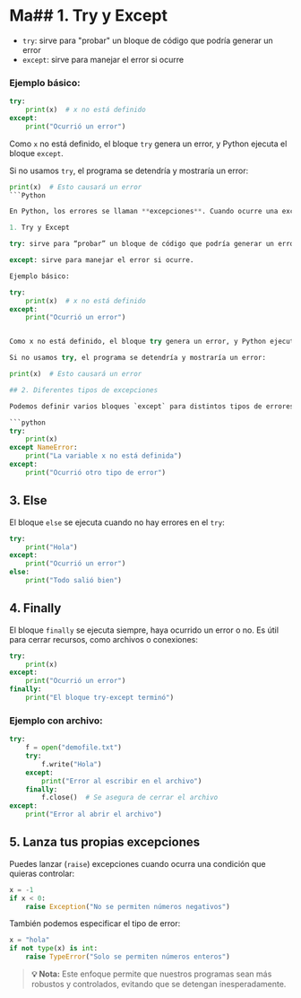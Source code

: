 # Ma## 1. Try y Except

- `try`: sirve para "probar" un bloque de código que podría generar un error
- `except`: sirve para manejar el error si ocurre

### Ejemplo básico:

```python
try:
    print(x)  # x no está definido
except:
    print("Ocurrió un error")
```

Como `x` no está definido, el bloque `try` genera un error, y Python ejecuta el bloque `except`.

Si no usamos `try`, el programa se detendría y mostraría un error:

```python
print(x)  # Esto causará un error
```Python

En Python, los errores se llaman **excepciones**. Cuando ocurre una excepción, normalmente el programa se detiene y muestra un mensaje de error. Para evitar que nuestro programa se caiga, podemos manejar estas excepciones usando `try` y `except`.

1. Try y Except

try: sirve para “probar” un bloque de código que podría generar un error.

except: sirve para manejar el error si ocurre.

Ejemplo básico:

try:
    print(x)  # x no está definido
except:
    print("Ocurrió un error")


Como x no está definido, el bloque try genera un error, y Python ejecuta el bloque except.

Si no usamos try, el programa se detendría y mostraría un error:

print(x)  # Esto causará un error

## 2. Diferentes tipos de excepciones

Podemos definir varios bloques `except` para distintos tipos de errores:

```python
try:
    print(x)
except NameError:
    print("La variable x no está definida")
except:
    print("Ocurrió otro tipo de error")
```

## 3. Else

El bloque `else` se ejecuta cuando no hay errores en el `try`:

```python
try:
    print("Hola")
except:
    print("Ocurrió un error")
else:
    print("Todo salió bien")
```

## 4. Finally

El bloque `finally` se ejecuta siempre, haya ocurrido un error o no. Es útil para cerrar recursos, como archivos o conexiones:

```python
try:
    print(x)
except:
    print("Ocurrió un error")
finally:
    print("El bloque try-except terminó")
```

### Ejemplo con archivo:

```python
try:
    f = open("demofile.txt")
    try:
        f.write("Hola")
    except:
        print("Error al escribir en el archivo")
    finally:
        f.close()  # Se asegura de cerrar el archivo
except:
    print("Error al abrir el archivo")
```

## 5. Lanza tus propias excepciones

Puedes lanzar (`raise`) excepciones cuando ocurra una condición que quieras controlar:

```python
x = -1
if x < 0:
    raise Exception("No se permiten números negativos")
```

También podemos especificar el tipo de error:

```python
x = "hola"
if not type(x) is int:
    raise TypeError("Solo se permiten números enteros")
```

> **💡 Nota:** Este enfoque permite que nuestros programas sean más robustos y controlados, evitando que se detengan inesperadamente.